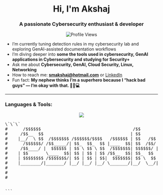 <h1 align="center">Hi, I'm Akshaj</h1>
<h3 align="center">A passionate Cybersecurity enthusiast & developer</h3>

<p align="center">
  <img src="https://komarev.com/ghpvc/?username=2smakshaj6&label=Profile%20Views&color=0e75b6&style=flat" alt="Profile Views" />
</p>

- I’m currently tuning detection rules in my cybersecurity lab and exploring GenAI-assisted documentation workflows  
- I’m diving deeper into **some the tools used in cybersecurity, GenAI applications in Cybersecurity and studying for Security+**  
- Ask me about **Cybersecurity, GenAI, Cloud Security, Linux, Networking**  
- How to reach me: **smakshaj@hotmail.com** or [LinkedIn](https://linkedin.com/in/akshajsm)  
- Fun fact: **My nephew thinks I’m a superhero because I “hack bad guys” — I’m okay with that. 🦸‍♂️💻**

---

### Languages & Tools:
<p align="center">
  <a href="#"><img src="https://skillicons.dev/icons?i=c,cpp,python,linux,docker,git,github,bash,raspberrypi&theme=light" /></a>
</p>
<pre>
\`\`\`
#      /$$$$$$                                    /$$                 /$$                      /$$$$$$ 
#     /$$__  $$                                  | $$                | $$                     /$$__  $$
#    |__/  \ $$  /$$$$$$$ /$$$$$$/$$$$   /$$$$$$ | $$   /$$  /$$$$$$$| $$$$$$$   /$$$$$$  /$$| $$  \__/
#      /$$$$$$/ /$$_____/| $$_  $$_  $$ |____  $$| $$  /$$/ /$$_____/| $$__  $$ |____  $$|__/| $$$$$$$ 
#     /$$____/ |  $$$$$$ | $$ \ $$ \ $$  /$$$$$$$| $$$$$$/ |  $$$$$$ | $$  \ $$  /$$$$$$$ /$$| $$__  $$
#    | $$       \____  $$| $$ | $$ | $$ /$$__  $$| $$_  $$  \____  $$| $$  | $$ /$$__  $$| $$| $$  \ $$
#    | $$$$$$$$ /$$$$$$$/| $$ | $$ | $$|  $$$$$$$| $$ \  $$ /$$$$$$$/| $$  | $$|  $$$$$$$| $$|  $$$$$$/
#    |________/|_______/ |__/ |__/ |__/ \_______/|__/  \__/|_______/ |__/  |__/ \_______/| $$ \______/ 
#                                                                                   /$$  | $$          
#                                                                                  |  $$$$$$/          
#                                                                                   \______/           

  
  
\`\`\`
</pre>
<!--
### Connect with Me:
<p align="center">
  <a href="https://linkedin.com/in/akshajsm" target="_blank"><img align="center" src="https://img.shields.io/badge/-LinkedIn-blue?style=for-the-badge&logo=linkedin" /></a>
  <a href="mailto:smakshaj@hotmail.com" target="_blank"><img align="center" src="https://img.shields.io/badge/-Email-green?style=for-the-badge&logo=gmail" /></a>
</p>
-->

<!--
### 📊 GitHub Stats:
<p align="center">
  <img width="48%" src="https://github-readme-stats.vercel.app/api?username=2smakshaj6&show_icons=true&theme=tokyonight" />
  <img width="48%" src="https://github-readme-streak-stats.herokuapp.com/?user=2smakshaj6&theme=tokyonight" />
</p>
-->

<!--
### 🌍 Connect with Me:
<p align="center">
  <a href="https://linkedin.com/in/akshajsm" target="_blank"><img align="center" src="https://img.shields.io/badge/-LinkedIn-blue?style=for-the-badge&logo=linkedin" /></a>
  <a href="mailto:akshajsh@buffalo.edu" target="_blank"><img align="center" src="https://img.shields.io/badge/-Email-red?style=for-the-badge&logo=gmail" /></a>
</p>
-->

